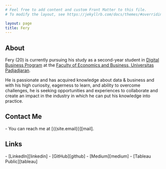 ```yaml
---
# Feel free to add content and custom Front Matter to this file.
# To modify the layout, see https://jekyllrb.com/docs/themes/#overriding-theme-defaults

layout: page
title: Fery
---
```

<h2>About</h2>

Fery (20) is currently pursuing his study as a second-year student in [Digital Business Program][digital] at the [Faculty of Economics and Business, Universitas Padjadjaran][faculty]. 

He is passionate and has acquired knowledge about data & business and with his high curiosity, eagerness to learn, and ability to overcome challenges, he is seeking opportunities and experiences to collaborate and create an impact in the industry in which he can put his knowledge into practice.

<h2>Contact Me</h2>
- You can reach me at [{{site.email}}][mail].

<h2>Links</h2>
- [LinkedIn][linkedin]
- [GitHub][github]
- [Medium][medium]
- [Tableau Public][tableau]


[digital]: http://digital.feb.unpad.ac.id/
[faculty]: http://feb.unpad.ac.id/
[mail]: mailto:{{site.email}}
[linkedin]: https://www.linkedin.com/in/fery1303/
[github]: https://github.com/imfery
[medium]: https://imfery.medium.com/
[tableau]: https://public.tableau.com/profile/imfery